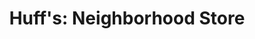 ---
title: "Huff's: Neighborhood Store"
url: /pleasant-garden/huffs-neighborhood-store/
shop: Lebensmittel
---